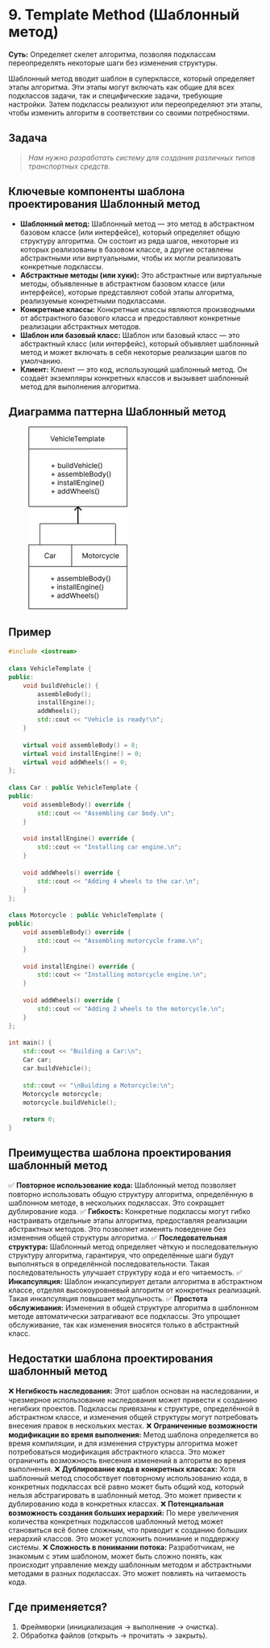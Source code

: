 # 9. Template Method (Шаблонный метод)
__Суть:__
Определяет скелет алгоритма, позволяя подклассам переопределять некоторые шаги без изменения структуры.

Шаблонный метод вводит шаблон в суперклассе, который определяет этапы алгоритма. Эти этапы могут включать как общие для всех подклассов задачи, так и специфические задачи, требующие настройки. Затем подклассы реализуют или переопределяют эти этапы, чтобы изменить алгоритм в соответствии со своими потребностями.

## Задача
>_Нам нужно разработать систему для создания различных типов транспортных средств._
## Ключевые компоненты шаблона проектирования Шаблонный метод
* __Шаблонный метод:__ Шаблонный метод — это метод в абстрактном базовом классе (или интерфейсе), который определяет общую структуру алгоритма. Он состоит из ряда шагов, некоторые из которых реализованы в базовом классе, а другие оставлены абстрактными или виртуальными, чтобы их могли реализовать конкретные подклассы.
* __Абстрактные методы (или хуки):__ Это абстрактные или виртуальные методы, объявленные в абстрактном базовом классе (или интерфейсе), которые представляют собой этапы алгоритма, реализуемые конкретными подклассами.
* __Конкретные классы:__ Конкретные классы являются производными от абстрактного базового класса и предоставляют конкретные реализации абстрактных методов.
* __Шаблон или базовый класс:__ Шаблон или базовый класс — это абстрактный класс (или интерфейс), который объявляет шаблонный метод и может включать в себя некоторые реализации шагов по умолчанию.
* __Клиент:__ Клиент — это код, использующий шаблонный метод. Он создаёт экземпляры конкретных классов и вызывает шаблонный метод для выполнения алгоритма.

## Диаграмма паттерна Шаблонный метод
<figure>
    <img src ="/assets/images/Diagram_Template_Method.jpg" alt = "Template_Method">
</figure>

## Пример
```c++
#include <iostream>

class VehicleTemplate {
public:
    void buildVehicle() {
        assembleBody();
        installEngine();
        addWheels();
        std::cout << "Vehicle is ready!\n";
    }

    virtual void assembleBody() = 0;
    virtual void installEngine() = 0;
    virtual void addWheels() = 0;
};

class Car : public VehicleTemplate {
public:
    void assembleBody() override {
        std::cout << "Assembling car body.\n";
    }

    void installEngine() override {
        std::cout << "Installing car engine.\n";
    }

    void addWheels() override {
        std::cout << "Adding 4 wheels to the car.\n";
    }
};

class Motorcycle : public VehicleTemplate {
public:
    void assembleBody() override {
        std::cout << "Assembling motorcycle frame.\n";
    }

    void installEngine() override {
        std::cout << "Installing motorcycle engine.\n";
    }

    void addWheels() override {
        std::cout << "Adding 2 wheels to the motorcycle.\n";
    }
};

int main() {
    std::cout << "Building a Car:\n";
    Car car;
    car.buildVehicle();

    std::cout << "\nBuilding a Motorcycle:\n";
    Motorcycle motorcycle;
    motorcycle.buildVehicle();

    return 0;
}
```
## Преимущества шаблона проектирования шаблонный метод
✅ __Повторное использование кода:__ Шаблонный метод позволяет повторно использовать общую структуру алгоритма, определённую в шаблонном методе, в нескольких подклассах. Это сокращает дублирование кода.
✅ __Гибкость:__ Конкретные подклассы могут гибко настраивать отдельные этапы алгоритма, предоставляя реализации абстрактных методов. Это позволяет изменять поведение без изменения общей структуры алгоритма.
✅ __Последовательная структура:__ Шаблонный метод определяет чёткую и последовательную структуру алгоритма, гарантируя, что определённые шаги будут выполняться в определённой последовательности. Такая последовательность улучшает структуру кода и его читаемость.
✅ __Инкапсуляция:__ Шаблон инкапсулирует детали алгоритма в абстрактном классе, отделяя высокоуровневый алгоритм от конкретных реализаций. Такая инкапсуляция повышает модульность.
✅ __Простота обслуживания:__ Изменения в общей структуре алгоритма в шаблонном методе автоматически затрагивают все подклассы. Это упрощает обслуживание, так как изменения вносятся только в абстрактный класс.

## Недостатки шаблона проектирования шаблонный метод
❌ __Негибкость наследования:__ Этот шаблон основан на наследовании, и чрезмерное использование наследования может привести к созданию негибких проектов. Подклассы привязаны к структуре, определённой в абстрактном классе, и изменения общей структуры могут потребовать внесения правок в нескольких местах.
❌ __Ограниченные возможности модификации во время выполнения:__ Метод шаблона определяется во время компиляции, и для изменения структуры алгоритма может потребоваться модификация абстрактного класса. Это может ограничить возможность внесения изменений в алгоритм во время выполнения.
❌ __Дублирование кода в конкретных классах:__ Хотя шаблонный метод способствует повторному использованию кода, в конкретных подклассах всё равно может быть общий код, который нельзя абстрагировать в шаблонный метод. Это может привести к дублированию кода в конкретных классах.
❌ __Потенциальная возможность создания больших иерархий:__ По мере увеличения количества конкретных подклассов шаблонный метод может становиться всё более сложным, что приводит к созданию больших иерархий классов. Это может усложнить понимание и поддержку системы.
❌ __Сложность в понимании потока:__ Разработчикам, не знакомым с этим шаблоном, может быть сложно понять, как происходит управление между шаблонным методом и абстрактными методами в разных подклассах. Это может повлиять на читаемость кода.

## Где применяется?
1. Фреймворки (инициализация → выполнение → очистка).
2. Обработка файлов (открыть → прочитать → закрыть).